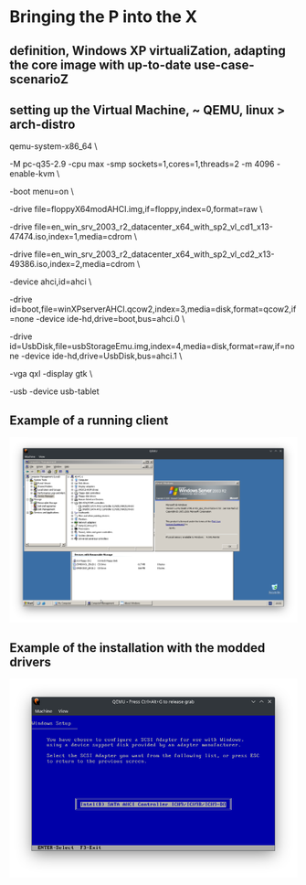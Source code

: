 # Bringing the P into the X
## definition, Windows XP virtualiZation, adapting the core image with up-to-date use-case-scenarioZ

## setting up the Virtual Machine, ~ QEMU, linux > arch-distro


qemu-system-x86_64 \\

-M pc-q35-2.9 -cpu max -smp sockets=1,cores=1,threads=2 -m 4096 -enable-kvm \\

-boot menu=on \\

-drive file=floppyX64modAHCI.img,if=floppy,index=0,format=raw \\

-drive file=en_win_srv_2003_r2_datacenter_x64_with_sp2_vl_cd1_x13-47474.iso,index=1,media=cdrom \\

-drive file=en_win_srv_2003_r2_datacenter_x64_with_sp2_vl_cd2_x13-49386.iso,index=2,media=cdrom \\

-device ahci,id=ahci \\

-drive id=boot,file=winXPserverAHCI.qcow2,index=3,media=disk,format=qcow2,if=none -device ide-hd,drive=boot,bus=ahci.0 \\

-drive id=UsbDisk,file=usbStorageEmu.img,index=4,media=disk,format=raw,if=none -device ide-hd,drive=UsbDisk,bus=ahci.1 \\

-vga qxl -display gtk \\

-usb -device usb-tablet

## Example of a running client

<img src='QEMU_virtualGuest_ex1.png'>

## Example of the installation with the modded drivers

<img src='QEMU_virtualGuest_ex2.png'>
 

